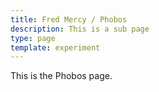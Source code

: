 ```yaml
---
title: Fred Mercy / Phobos
description: This is a sub page
type: page
template: experiment
---
```


This is the Phobos page.